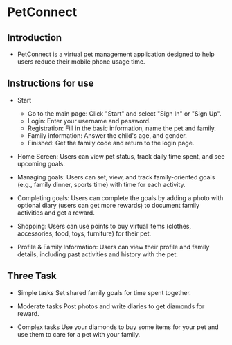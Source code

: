 # PetConnect

## Introduction

- PetConnect is a virtual pet management application designed to help users reduce their mobile phone usage time.

## Instructions for use

- Start
    - Go to the main page: Click "Start" and select "Sign In" or "Sign Up".
    - Login: Enter your username and password.
    - Registration: Fill in the basic information, name the pet and family.
    - Family information: Answer the child's age, and gender.
    - Finished: Get the family code and return to the login page.

- Home Screen: 
    Users can view pet status, track daily time spent, and see upcoming goals.

- Managing goals: 
    Users can set, view, and track family-oriented goals (e.g., family dinner, sports time) with time for each activity.

- Completing goals: 
    Users can complete the goals by adding a photo with optional diary (users can get more rewards) to document family activities and get a reward. 

- Shopping: 
    Users can use points to buy virtual items (clothes, accessories, food, toys, furniture) for their pet.

- Profile & Family Information: 
    Users can view their profile and family details, including past activities and history with the pet.

## Three Task

- Simple tasks
Set shared family goals for time spent together.

- Moderate tasks
Post photos and write diaries to get diamonds for reward.

- Complex tasks
Use your diamonds to buy some items for your pet and use them to care for a pet with your family.
